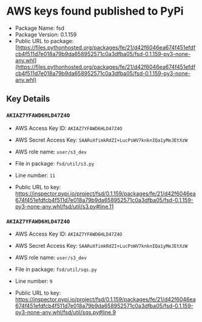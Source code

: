 # AWS keys found published to PyPi

* Package Name: fsd
* Package Version: 0.1.159
* Public URL to package: [https://files.pythonhosted.org/packages/fe/21/d42f6046ea674f451efdfcb4f511d7e018a79b9da658952571c0a3dfba05/fsd-0.1.159-py3-none-any.whl](https://files.pythonhosted.org/packages/fe/21/d42f6046ea674f451efdfcb4f511d7e018a79b9da658952571c0a3dfba05/fsd-0.1.159-py3-none-any.whl)

## Key Details

### `AKIAZ7YFAWD6HLD47Z4O`

* AWS Access Key ID: `AKIAZ7YFAWD6HLD47Z4O`
* AWS Secret Access Key: `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` 
* AWS role name: `user/s3_dev`
* File in package: `fsd/util/s3.py`
* Line number: `11`

* Public URL to key: https://inspector.pypi.io/project/fsd/0.1.159/packages/fe/21/d42f6046ea674f451efdfcb4f511d7e018a79b9da658952571c0a3dfba05/fsd-0.1.159-py3-none-any.whl/fsd/util/s3.py#line.11



### `AKIAZ7YFAWD6HLD47Z4O`

* AWS Access Key ID: `AKIAZ7YFAWD6HLD47Z4O`
* AWS Secret Access Key: `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` 
* AWS role name: `user/s3_dev`
* File in package: `fsd/util/sqs.py`
* Line number: `9`

* Public URL to key: https://inspector.pypi.io/project/fsd/0.1.159/packages/fe/21/d42f6046ea674f451efdfcb4f511d7e018a79b9da658952571c0a3dfba05/fsd-0.1.159-py3-none-any.whl/fsd/util/sqs.py#line.9


